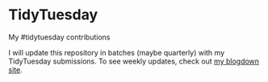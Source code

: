 # TidyTuesday
My #tidytuesday contributions

I will update this repository in batches (maybe quarterly) with my TidyTuesday submissions. To see weekly updates, check out [my blogdown site](www.jameshwade.com).
